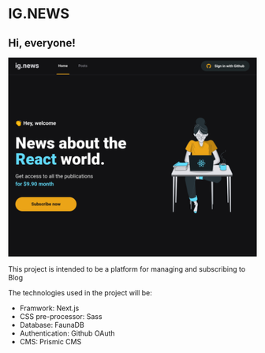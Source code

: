 # IG.NEWS

## Hi, everyone!

![app homepage](./public/images/ignews-screenshot.png "App homepage screenshot")


This project is intended to be a platform for managing and subscribing to Blog

The technologies used in the project will be:

- Framwork: Next.js
- CSS pre-processor: Sass
- Database: FaunaDB
- Authentication: Github OAuth
- CMS: Prismic CMS
